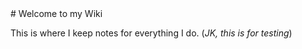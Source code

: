<link rel="stylesheet" href="style.css">
# Welcome to my Wiki

This is where I keep notes for everything I do. (*JK, this is for testing*)
